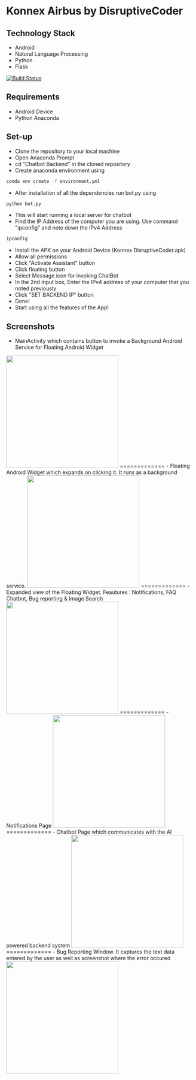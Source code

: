 # Konnex Airbus by DisruptiveCoder

## Technology Stack
- Android
- Natural Language Processing
- Python
- Flask

[![Build Status](https://travis-ci.org/joemccann/dillinger.svg?branch=master)](https://travis-ci.org/joemccann/dillinger)

## Requirements
- Android Device
- Python Anaconda 

## Set-up
- Clone the repository to your local machine
- Open Anaconda Prompt
- cd "Chatbot Backend" in the cloned repository
- Create anaconda environment using
```sh
conda env create -f environment.yml
``` 
- After installation of all the dependencies run bot.py using 
```sh
python bot.py
``` 
- This will start running a local server for chatbot
- Find the IP Address of the computer you are using. Use command "ipconfig" and note down the IPv4 Address
```sh
ipconfig
```
- Install the APK on your Android Device (Konnex DisruptiveCoder.apk)
- Allow all permissions
- Click "Activate Assistant" button
- Click floating button
- Select Message icon for invoking ChatBot
- In the 2nd input box, Enter the IPv4 address of your computer that you noted previously
- Click "SET BACKEND IP" button
- Done!
- Start using all the features of the App!

## Screenshots

- MainActivity which contains button to invoke a Background Android Service for Floating Android Widget
<img src="https://github.com/karthik261099/Airbus-Konnex-DisruptiveCoder/blob/master/Documents/Screenshot/%20%20(2).jpeg" width="300">
=============
- Floating Android Widget which expands on clicking it. It runs as a background service.
<img src="https://github.com/karthik261099/Airbus-Konnex-DisruptiveCoder/blob/master/Documents/Screenshot/%20%20(1).jpeg" width="300">
=============
- Expanded view of the Floating Widget. Feautures : Notifications, FAQ Chatbot, Bug reporting & Image Search
<img src="https://github.com/karthik261099/Airbus-Konnex-DisruptiveCoder/blob/master/Documents/Screenshot/%20%20(6).jpeg" width="300">
=============
- Notifications Page
<img src="https://github.com/karthik261099/Airbus-Konnex-DisruptiveCoder/blob/master/Documents/Screenshot/%20%20(3).jpeg" width="300">
=============
- Chatbot Page which communicates with the AI powered backend system
<img src="https://github.com/karthik261099/Airbus-Konnex-DisruptiveCoder/blob/master/Documents/Screenshot/%20%20(4).jpeg" width="300">
=============
- Bug Reporting Window. It captures the text data entered by the user as well as screenshot where the error occured
<img src="https://github.com/karthik261099/Airbus-Konnex-DisruptiveCoder/blob/master/Documents/Screenshot/%20%20(5).jpeg" width="300">

